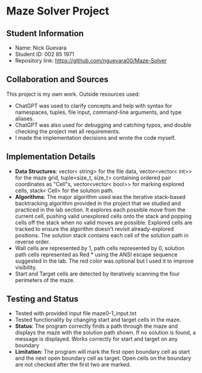 # Maze Solver Project

## Student Information
- Name: Nick Guevara
- Student ID: 002 85 1971
- Repository link: https://github.com/nguevara00/Maze-Solver

## Collaboration and Sources
This project is my own work.
Outside resources used: 
- ChatGPT was used to clarify concepts and help with syntax for namespaces, tuples, file input, command-line arguments, and type aliases. 
- ChatGPT was also used for debugging and catching typos, and double checking the project met all requirements. 
- I made the implementation decisions and wrote the code myself.

## Implementation Details
- **Data Structures**: vector< string> for the file data, vector<vector< int>> for the maze grid, tuple<size_t, size_t> containing ordered pair coordinates as "Cell"s, vector<vector< bool>> for marking explored cells, stack< Cell> for the solution path.
- **Algorithms**: The major algorithm used was the iterative stack-based backtracking algorithm provided in the project that we studied and practiced in the lab section. It explores each possible move from the current cell, pushing valid unexplored cells onto the stack and popping cells off the stack when no valid moves are possible. Explored cells are tracked to ensure the algorithm doesn't revisit already-explored positions. The solution stack contains each cell of the solution path in reverse order.
- Wall cells are represented by 1, path cells represented by 0, solution path cells represented as Red * using the ANSI escape sequence suggested in the lab. The red color was optional but I used it to improve visibility.
- Start and Target cells are detected by iteratively scanning the four perimeters of the maze. 


## Testing and Status
- Tested with provided input file maze0-1_input.txt
- Tested functionality by changing start and target cells in the maze.
- **Status**: The program correctly finds a path through the maze and displays the maze with the solution path shown. If no solution is found, a message is displayed. Works correctly for start and target on any boundary
- **Limitation**: The program will mark the first open boundary cell as start and the next open boundary cell as target. Open cells on the boundary are not checked after the first two are marked.
